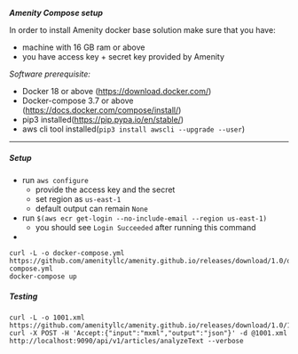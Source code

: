 ***Amenity Compose setup*** 

In order to install Amenity docker base solution make sure that you have: 
* machine with 16 GB ram or above
* you have access key + secret key provided by Amenity  


*Software prerequisite:*
* Docker 18 or above (https://download.docker.com/)
* Docker-compose 3.7 or above (https://docs.docker.com/compose/install/)
* pip3 installed(https://pip.pypa.io/en/stable/)
* aws cli tool installed(`pip3 install awscli --upgrade --user`)
***


##### Setup

* run `aws configure`
    * provide the access key and the secret 
    * set region as `us-east-1`
    * default output can remain `None`
* run `$(aws ecr get-login --no-include-email --region us-east-1)`
  * you should see `Login Succeeded` after running this command
* 
```
curl -L -o docker-compose.yml https://github.com/amenityllc/amenity.github.io/releases/download/1.0/docker-compose.yml
docker-compose up
```    

##### Testing 
```
curl -L -o 1001.xml https://github.com/amenityllc/amenity.github.io/releases/download/1.0/1001.xml
curl -X POST -H 'Accept:{"input":"mxml","output":"json"}' -d @1001.xml http://localhost:9090/api/v1/articles/analyzeText --verbose
```

